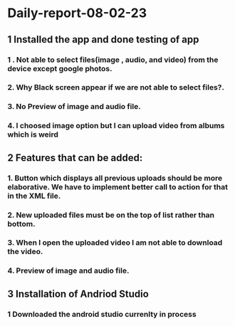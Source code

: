 ﻿# Daily-report-08-02-23
 
 ## 1 Installed the app and done testing of app
 
 ### 1 . Not able to select files(image , audio, and video) from the device except google photos.
 ### 2. Why Black screen appear if we are not able to select files?.
 ### 3. No Preview of image and audio file.
 ### 4. I choosed image option but I can upload video from albums which is weird

## 2 Features that can be added:

### 1. Button which displays all previous uploads should be more elaborative. We have to implement better call to action for that in the XML file.
### 2. New uploaded files must be on the top of list rather than bottom.
### 3. When I open the uploaded video I am not able to download the video.
### 4. Preview of image and audio file.

## 3 Installation of Andriod Studio 
### 1 Downloaded the android studio currenlty in process
